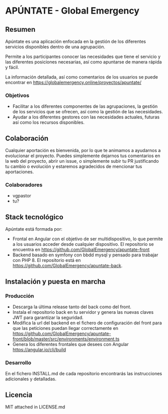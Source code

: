 # APÚNTATE - Global Emergency

## Resumen
Apúntate es una aplicación enfocada en la gestión de los diferentes servicios disponibles dentro de una agrupación.

Permite a los participantes conocer las necesidades que tiene el servicio y las diferentes posiciones necesarias, así como apuntarse de manera rápida y fácil.

La información detallada, así como comentarios de los usuarios se puede encontrar en https://globalemergency.online/proyectos/apuntate/ 

### Objetivos

- Facilitar a los diferentes componentes de las agrupaciones, la gestión de los servicios que se ofrecen, así como la gestión de las necesidades.
- Ayudar a los diferentes gestores con las necesidades actuales, futuras así como los recursos disponibles.

## Colaboración

Cualquier aportación es bienvenida, por lo que te animamos a ayudarnos a evolucionar el proyecto.
Puedes simplemente dejarnos tus comentarios en la web del proyecto, abrir un issue, o simplemente subir tu PR justificando tu cambio o evolución y estaremos agradecidos de mencionar tus aportaciones.

### Colaboradores
- vgpastor
- tu?

## Stack tecnológico
Apúntate está formada por:
- Frontal en Angular con el objetivo de ser multidispositivo, lo que permite a los usuarios acceder desde cualquier dispositivo. El repositorio se encuentra en https://github.com/GlobalEmergency/apuntate-front
- Backend basado en symfony con bbdd mysql y pensado para trabajar con PHP 8. El repositorio está en https://github.com/GlobalEmergency/apuntate-back.

## Instalación y puesta en marcha
### Producción
- Descarga la última release tanto del back como del front.
- Instala el repositorio back en tu servidor y genera las nuevas claves JWT para garantizar la seguridad.
- Modifica la url del backend en el fichero de configuración del front para que las peticiones puedan llegar correctamente en https://github.com/GlobalEmergency/apuntate-front/blob/master/src/environments/environment.ts
- Genera los diferentes frontales que desees con Angular https://angular.io/cli/build

### Desarrollo
En el fichero INSTALL.md de cada repositorio encontrarás las instrucciones adicionales y detalladas.

## Licencia
MIT attached in LICENSE.md
